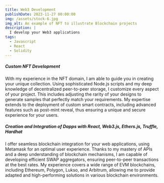 ```yaml
---
title: Web3 Development
publishDate: 2023-11-27 00:00:00
img: /assets/stock-6.jpg
img_alt: An example of NFT to illustrate Blockchain projects
description: |
  I develop your Web3 applications
tags:
  - Javascript
  - React
  - Solidity
---
```


##### Custom NFT Development
With my experience in the NFT domain, I am able to guide you in creating your unique collection. Using sophisticated Node.js scripts and my deep knowledge of decentralized peer-to-peer storage, I customize every aspect of your project. This includes adjusting the rarity of your designs to generate samples that perfectly match your requirements. My expertise extends to the deployment of custom smart contracts, including advanced features such as post-mint reveal, thus ensuring a unique and secure experience for your users.

##### Creation and Integration of Dapps with React, Web3.js, Ethers.js, Truffle, Hardhat
I offer seamless blockchain integration for your web applications, using Metamask for an optimal user experience. Thanks to my mastery of APIs and a deep understanding of blockchain mechanisms, I am capable of developing efficient SWAP aggregators, ensuring peer-to-peer transactions at the best rates. My experience covers a wide range of EVM blockchains, including Ethereum, Polygon, Lukso, and Arbitrum, allowing me to provide adapted and high-performing solutions in various blockchain environments.
